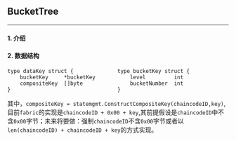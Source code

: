 ## BucketTree

---

#### 1. 介绍

#### 2. 数据结构
```
type dataKey struct {              type bucketKey struct {
    bucketKey     *bucketKey           level         int
    compositeKey  []byte               bucketNumber  int
}                                  }
```
其中，`compositeKey = statemgmt.ConstructCompositeKey(chaincodeID,key)`, 目前`fabric`的实现是`chaincodeID + 0x00 + key`,其前提假设是`chaincodeID`中不含`0x00`字节；未来将要做：强制`chaincodeID`不含`0x00`字节或者以`len(chaincodeID) + chaincodeID + key`的方式实现。


